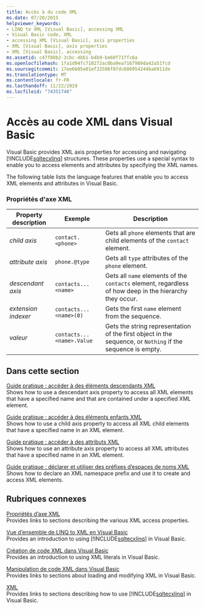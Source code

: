 ```yaml
---
title: Accès à du code XML
ms.date: 07/20/2015
helpviewer_keywords:
- LINQ to XML [Visual Basic], accessing XML
- Visual Basic code, XML
- accessing XML [Visual Basic], axis properties
- XML [Visual Basic], axis properties
- XML [Visual Basic], accessing
ms.assetid: c47f88b2-3cbc-4bb1-b4b9-be60f71ffc6a
ms.openlocfilehash: 1fa1d94fc710272ac0ba9ea7167989da42a51fcd
ms.sourcegitcommit: 17ee6605e01ef32506f8fdc686954244ba6911de
ms.translationtype: MT
ms.contentlocale: fr-FR
ms.lasthandoff: 11/22/2019
ms.locfileid: "74351746"
---
```

# <a name="accessing-xml-in-visual-basic"></a>Accès au code XML dans Visual Basic
Visual Basic provides XML axis properties for accessing and navigating [!INCLUDE[sqltecxlinq](~/includes/sqltecxlinq-md.md)] structures. These properties use a special syntax to enable you to access elements and attributes by specifying the XML names.  
  
 The following table lists the language features that enable you to access XML elements and attributes in Visual Basic.  
  
### <a name="xml-axis-properties"></a>Propriétés d'axe XML  
  
|Property description|Exemple|Description|  
|--------------------------|-------------|-----------------|  
|*child axis*|`contact.<phone>`|Gets all `phone` elements that are child elements of the `contact` element.|  
|*attribute axis*|`phone.@type`|Gets all `type` attributes of the `phone` element.|  
|*descendant axis*|`contacts...<name>`|Gets all `name` elements of the `contacts` element, regardless of how deep in the hierarchy they occur.|  
|*extension indexer*|`contacts...<name>(0)`|Gets the first `name` element from the sequence.|  
|*valeur*|`contacts...<name>.Value`|Gets the string representation of the first object in the sequence, or `Nothing` if the sequence is empty.|  
  
## <a name="in-this-section"></a>Dans cette section  
 [Guide pratique : accéder à des éléments descendants XML](../../../../visual-basic/programming-guide/language-features/xml/how-to-access-xml-descendant-elements.md)  
 Shows how to use a descendant axis property to access all XML elements that have a specified name and that are contained under a specified XML element.  
  
 [Guide pratique : accéder à des éléments enfants XML](../../../../visual-basic/programming-guide/language-features/xml/how-to-access-xml-child-elements.md)  
 Shows how to use a child axis property to access all XML child elements that have a specified name in an XML element.  
  
 [Guide pratique : accéder à des attributs XML](../../../../visual-basic/programming-guide/language-features/xml/how-to-access-xml-attributes.md)  
 Shows how to use an attribute axis property to access all XML attributes that have a specified name in an XML element.  
  
 [Guide pratique : déclarer et utiliser des préfixes d’espaces de noms XML](../../../../visual-basic/programming-guide/language-features/xml/how-to-declare-and-use-xml-namespace-prefixes.md)  
 Shows how to declare an XML namespace prefix and use it to create and access XML elements.  
  
## <a name="related-sections"></a>Rubriques connexes  
 [Propriétés d’axe XML](../../../../visual-basic/language-reference/xml-axis/index.md)  
 Provides links to sections describing the various XML access properties.  
  
 [Vue d’ensemble de LINQ to XML en Visual Basic](../../../../visual-basic/programming-guide/language-features/xml/overview-of-linq-to-xml.md)  
 Provides an introduction to using [!INCLUDE[sqltecxlinq](~/includes/sqltecxlinq-md.md)] in Visual Basic.  
  
 [Création de code XML dans Visual Basic](../../../../visual-basic/programming-guide/language-features/xml/creating-xml.md)  
 Provides an introduction to using XML literals in Visual Basic.  
  
 [Manipulation de code XML dans Visual Basic](../../../../visual-basic/programming-guide/language-features/xml/manipulating-xml.md)  
 Provides links to sections about loading and modifying XML in Visual Basic.  
  
 [XML](../../../../visual-basic/programming-guide/language-features/xml/index.md)  
 Provides links to sections describing how to use [!INCLUDE[sqltecxlinq](~/includes/sqltecxlinq-md.md)] in Visual Basic.
